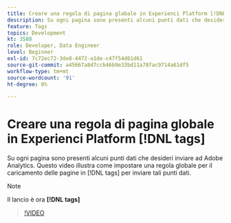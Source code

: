 ```yaml
---
title: Creare una regola di pagina globale in Experienci Platform [!DNL tags]
description: Su ogni pagina sono presenti alcuni punti dati che desideri inviare ad Adobe Analytics. Questo video illustra come impostare una regola globale per il caricamento delle pagine in [!DNL tags] per inviare tali punti dati.
feature: Tags
topics: Development
kt: 3588
role: Developer, Data Engineer
level: Beginner
exl-id: 7c72ec72-3de8-4472-a1de-c47f54d61d61
source-git-commit: a45667a8d7ccb46b9e33bd11a78fac9714a61df5
workflow-type: tm+mt
source-wordcount: '91'
ht-degree: 0%

---
```


# Creare una regola di pagina globale in Experienci Platform [!DNL tags]

Su ogni pagina sono presenti alcuni punti dati che desideri inviare ad Adobe Analytics. Questo video illustra come impostare una regola globale per il caricamento delle pagine in [!DNL tags] per inviare tali punti dati.

>[!NOTE]
>
> Il lancio è ora **[!DNL tags]**

>[!VIDEO](https://video.tv.adobe.com/v/28769/?quality=12&learn=on)
